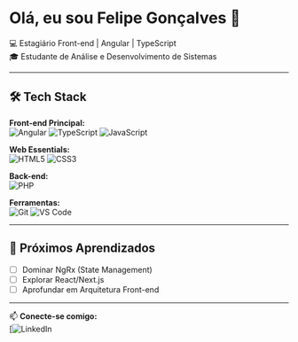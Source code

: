 # Olá, eu sou Felipe Gonçalves 👋

💻 Estagiário Front-end | Angular | TypeScript  
🎓 Estudante de Análise e Desenvolvimento de Sistemas  

---

## 🛠️ Tech Stack

**Front-end Principal:**  
![Angular](https://img.shields.io/badge/Angular-DD0031?style=for-the-badge&logo=angular&logoColor=white)
![TypeScript](https://img.shields.io/badge/TypeScript-007ACC?style=for-the-badge&logo=typescript&logoColor=white)
![JavaScript](https://img.shields.io/badge/JavaScript-F7DF1E?style=for-the-badge&logo=javascript&logoColor=black)

**Web Essentials:**  
![HTML5](https://img.shields.io/badge/HTML5-E34F26?style=for-the-badge&logo=html5&logoColor=white)
![CSS3](https://img.shields.io/badge/CSS3-1572B6?style=for-the-badge&logo=css3&logoColor=white)

**Back-end:**  
![PHP](https://img.shields.io/badge/PHP-777BB4?style=for-the-badge&logo=php&logoColor=white)

**Ferramentas:**  
![Git](https://img.shields.io/badge/Git-F05032?style=for-the-badge&logo=git&logoColor=white)
![VS Code](https://img.shields.io/badge/VS_Code-007ACC?style=for-the-badge&logo=visual-studio-code&logoColor=white)

---

## 🌟 Próximos Aprendizados
- [ ] Dominar NgRx (State Management)  
- [ ] Explorar React/Next.js  
- [ ] Aprofundar em Arquitetura Front-end

---

📫 **Conecte-se comigo:**  
[![LinkedIn]()
